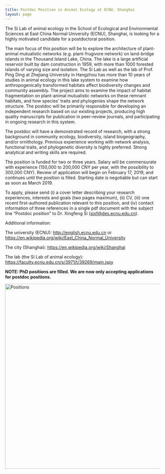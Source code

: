 ---
title: Postdoc Position in Animal Ecology at ECNU, Shanghai
layout: page
---The Si Lab of animal ecology in the School of Ecological and Environmental Sciences at East China Normal University (ECNU), Shanghai, is looking for a highly motivated candidate for a postdoctoral position.The main focus of this position will be to explore the architecture of plant-animal mutualistic networks (e.g. plant-frugivore network) on land-bridge islands in the Thousand Island Lake, China. The lake is a large artificial reservoir built by dam construction in 1959, with more than 1000 forested islands of varying size and isolation. The Si Lab as well as the lab of Prof. Ping Ding at Zhejiang University in Hangzhou has more than 10 years of studies in animal ecology in this lake system to examine how anthropogenically transformed habitats affect biodiversity changes and community assembly. The project aims to examine the impact of habitat fragmentation on plant-animal mutualistic networks on these remnant habitats, and how species' traits and phylogenies shape the network structure. The postdoc will be primarily responsible for developing an independent research based on our existing projects, producing high quality manuscripts for publication in peer-review journals, and participating in ongoing research in this system.The postdoc will have a demonstrated record of research, with a strong background in community ecology, biodiversity, island biogeography, and/or ornithology. Previous experience working with network analysis, functional traits, and phylogenetic diversity is highly preferred. Strong analytical and writing skills are required.The position is funded for two or three years. Salary will be commensurate with experience (150,000 to 200,000 CNY per year, with the possibility to 300,000 CNY). Review of application will begin on February 17, 2019, and continues until the position is filled. Starting date is negotiable but can start as soon as March 2019.To apply, please send (i) a cover letter describing your research experiences, interests and goals (two pages maximum), (ii) CV, (iii) one recent first-authored publication relevant to this position, and (iv) contact information of three references in a single pdf document with the subject line “Postdoc position” to Dr. Xingfeng Si (sixf@des.ecnu.edu.cn).Additional information:
The university (ECNU): http://english.ecnu.edu.cn or https://en.wikipedia.org/wiki/East_China_Normal_UniversityThe city (Shanghai): https://en.wikipedia.org/wiki/ShanghaiThe lab (the Si Lab of animal ecology): https://faculty.ecnu.edu.cn/s/3971/t/39269/main.jspy

**NOTE: PhD positions are filled. We are now only accepting applications for postdoc positions.**

<p><img src="http://sixf.org/files/images/2018/positions.jpg" width="600" title="Positions" align="center" /></p>